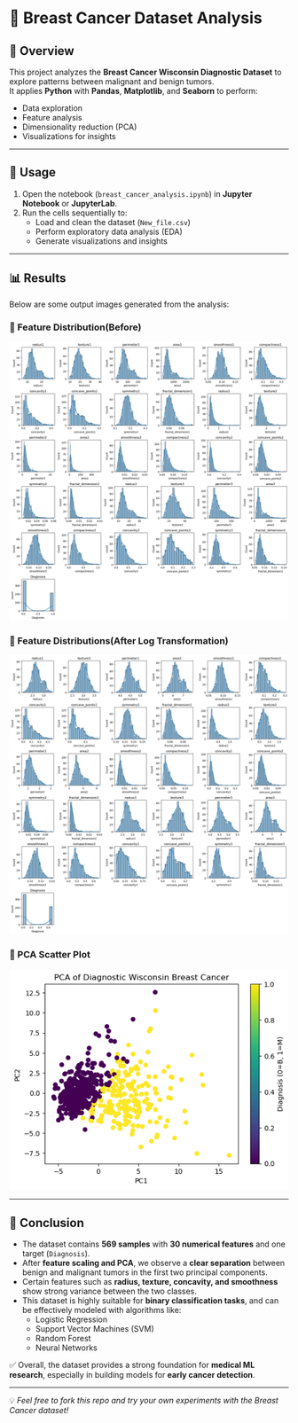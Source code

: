 # 🧬 Breast Cancer Dataset Analysis

## 📌 Overview
This project analyzes the **Breast Cancer Wisconsin Diagnostic Dataset** to explore patterns between malignant and benign tumors.  
It applies **Python** with **Pandas**, **Matplotlib**, and **Seaborn** to perform:
- Data exploration
- Feature analysis
- Dimensionality reduction (PCA)
- Visualizations for insights

---

## 🚀 Usage
1. Open the notebook (`breast_cancer_analysis.ipynb`) in **Jupyter Notebook** or **JupyterLab**.  
2. Run the cells sequentially to:  
   - Load and clean the dataset (`New_file.csv`)  
   - Perform exploratory data analysis (EDA)  
   - Generate visualizations and insights  

---

## 📊 Results
Below are some output images generated from the analysis:

### 🔹 Feature Distribution(Before)
![Distribution of Feature](output1.png)

### 🔹 Feature Distributions(After Log Transformation)
![Distribution of Features](output2.png)

### 🔹 PCA Scatter Plot
![PCA Scatter Plot](output.png)

---

## 📝 Conclusion
- The dataset contains **569 samples** with **30 numerical features** and one target (`Diagnosis`).  
- After **feature scaling and PCA**, we observe a **clear separation** between benign and malignant tumors in the first two principal components.  
- Certain features such as **radius, texture, concavity, and smoothness** show strong variance between the two classes.  
- This dataset is highly suitable for **binary classification tasks**, and can be effectively modeled with algorithms like:
  - Logistic Regression  
  - Support Vector Machines (SVM)  
  - Random Forest  
  - Neural Networks  

✅ Overall, the dataset provides a strong foundation for **medical ML research**, especially in building models for **early cancer detection**.

---

💡 *Feel free to fork this repo and try your own experiments with the Breast Cancer dataset!*
